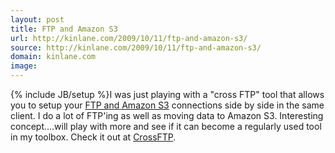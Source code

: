 ```yaml
---
layout: post
title: FTP and Amazon S3
url: http://kinlane.com/2009/10/11/ftp-and-amazon-s3/
source: http://kinlane.com/2009/10/11/ftp-and-amazon-s3/
domain: kinlane.com
image: 
---
```

{% include JB/setup %}I was just playing with a "cross FTP" tool that allows you to setup your <a href="http://www.crossftp.com/">FTP and Amazon S3</a> connections side by side in the same client. I do a lot of FTP'ing as well as moving data to Amazon S3. Interesting concept....will play with more and see if it can become a regularly used tool in my toolbox. Check it out at <a href="http://www.crossftp.com/">CrossFTP</a>.